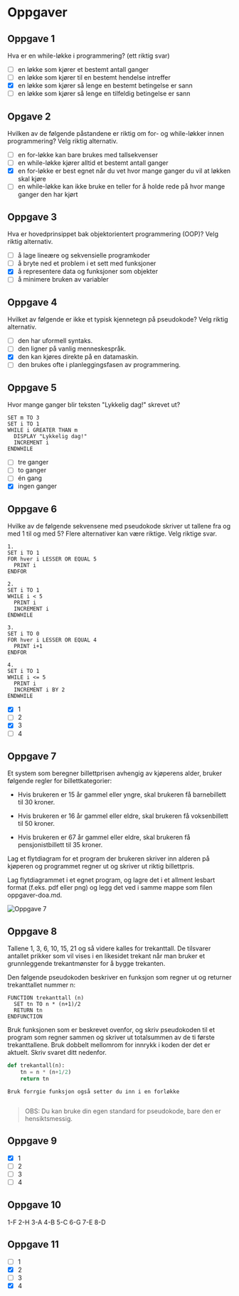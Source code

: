# Oppgaver
>
## Oppgave 1
Hva er en while-løkke i programmering? (ett riktig svar)

- [ ] en løkke som kjører et bestemt antall ganger
- [ ] en løkke som kjører til en bestemt hendelse intreffer
- [x] en løkke som kjører så lenge en bestemt betingelse er sann
- [ ] en løkke som kjører så lenge en tilfeldig betingelse er sann

## Opgave 2
Hvilken av de følgende påstandene er riktig om for- og while-løkker innen programmering? Velg riktig alternativ.

- [ ] en for-løkke kan bare brukes med tallsekvenser
- [ ] en while-løkke kjører alltid et bestemt antall ganger
- [x] en for-løkke er best egnet når du vet hvor mange ganger du vil at løkken skal kjøre
- [ ] en while-løkke kan ikke bruke en teller for å holde rede på hvor mange ganger den har kjørt

## Oppgave 3
Hva er hovedprinsippet bak objektorientert programmering (OOP)? Velg riktig alternativ.

- [ ] å lage lineære og sekvensielle programkoder
- [ ] å bryte ned et problem i et sett med funksjoner
- [x] å representere data og funksjoner som objekter
- [ ] å minimere bruken av variabler

## Oppgave 4
Hvilket av følgende er ikke et typisk kjennetegn på pseudokode? Velg riktig alternativ.

- [ ] den har uformell syntaks.
- [ ] den ligner på vanlig menneskespråk.
- [x] den kan kjøres direkte på en datamaskin.
- [ ] den brukes ofte i planleggingsfasen av programmering.

##  Oppgave 5
Hvor mange ganger blir teksten "Lykkelig dag!" skrevet ut?

```pseudo
SET m TO 3
SET i TO 1
WHILE i GREATER THAN m
  DISPLAY "Lykkelig dag!"
  INCREMENT i
ENDWHILE
```
- [ ] tre ganger
- [ ] to ganger
- [ ] én gang
- [x] ingen ganger

## Oppgave 6
Hvilke av de følgende sekvensene med pseudokode skriver ut tallene fra og med 1 til og med 5? Flere alternativer kan være riktige. Velg riktige svar.

```pseudo
1.
SET i TO 1
FOR hver i LESSER OR EQUAL 5
  PRINT i
ENDFOR

2.
SET i TO 1
WHILE i < 5
  PRINT i
  INCREMENT i 
ENDWHILE

3.
SET i TO 0
FOR hver i LESSER OR EQUAL 4
  PRINT i+1
ENDFOR

4.
SET i TO 1
WHILE i <= 5
  PRINT i
  INCREMENT i BY 2
ENDWHILE
```

- [x] 1
- [ ] 2
- [x] 3
- [ ] 4

## Oppgave 7
Et system som beregner billettprisen avhengig av kjøperens alder, bruker følgende regler for billettkategorier:

- Hvis brukeren er 15 år gammel eller yngre, skal brukeren få barnebillett til 30 kroner.

- Hvis brukeren er 16 år gammel eller eldre, skal brukeren få voksenbillett til 50 kroner.

- Hvis brukeren er 67 år gammel eller eldre, skal brukeren få pensjonistbillett til 35 kroner.

Lag et flytdiagram for et program der brukeren skriver inn alderen på kjøperen og programmet regner ut og skriver ut riktig billettpris.

Lag flytdiagrammet i et egnet program, og lagre det i et allment lesbart format (f.eks. pdf eller png) og legg det ved i samme mappe som filen oppgaver-doa.md.

![Oppgave 7](../databehandling%20og%20algoritmer/Oppgave-7.png)
## Oppgave 8

Tallene 1, 3, 6, 10, 15, 21 og så videre kalles for trekanttall. De tilsvarer antallet prikker som vil vises i en likesidet trekant når man bruker et grunnleggende trekantmønster for å bygge trekanten.

Den følgende pseudokoden beskriver en funksjon som regner ut og returner trekanttallet nummer n:

```pseudo
FUNCTION trekanttall (n)
  SET tn TO n * (n+1)/2
  RETURN tn
ENDFUNCTION
```

Bruk funksjonen som er beskrevet ovenfor, og skriv pseudokoden til et program som regner sammen og skriver ut totalsummen av de ti første trekanttallene. Bruk dobbelt mellomrom for innrykk i koden der det er aktuelt. Skriv svaret ditt nedenfor.

```python
def trekantall(n):
    tn = n * (n+1/2)
    return tn
```

```pseudo
Bruk forrgie funksjon også setter du inn i en forløkke


```
> OBS: Du kan bruke din egen standard for pseudokode, bare den er hensiktsmessig.

## Oppgave 9
 
- [x] 1
- [ ] 2
- [ ] 3
- [ ] 4
 
## Oppgave 10
 
1-F
2-H
3-A
4-B
5-C
6-G
7-E
8-D
 
 
## Oppgave 11
 
- [ ] 1
- [x] 2
- [ ] 3
- [x] 4